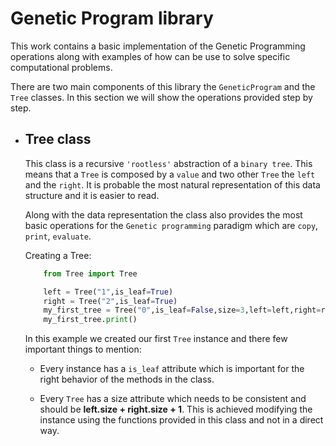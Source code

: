 # Genetic Program library
This work contains a basic implementation of the Genetic Programming operations along with examples of how can be use to solve specific computational problems.

There are two main components of this library the `GeneticProgram` and the `Tree` classes. In this section we will show the operations provided step by step.

* ## Tree class

    This class is a recursive `'rootless'` abstraction of a `binary tree`. This means that a `Tree` is composed by a `value` and two other `Tree` the `left` and the `right`. It is probable the most natural representation of this data structure and it is easier to read.

    Along with the data representation the class also provides the most basic operations for the `Genetic programming` paradigm
    which are `copy`, `print`, `evaluate`.

    Creating a Tree:

    ```python
        from Tree import Tree

        left = Tree("1",is_leaf=True)
        right = Tree("2",is_leaf=True)
        my_first_tree = Tree("0",is_leaf=False,size=3,left=left,right=right)
        my_first_tree.print()
    ```
    In this example we created our first `Tree` instance and there few important things to mention:

    *   Every instance has a `is_leaf` attribute which is important for the right behavior of the methods in the class.

    *   Every `Tree` has a size attribute which needs to be consistent and should be **left.size + right.size + 1**. This is achieved modifying the instance using the functions provided in this class and not in a direct way.

    
    
